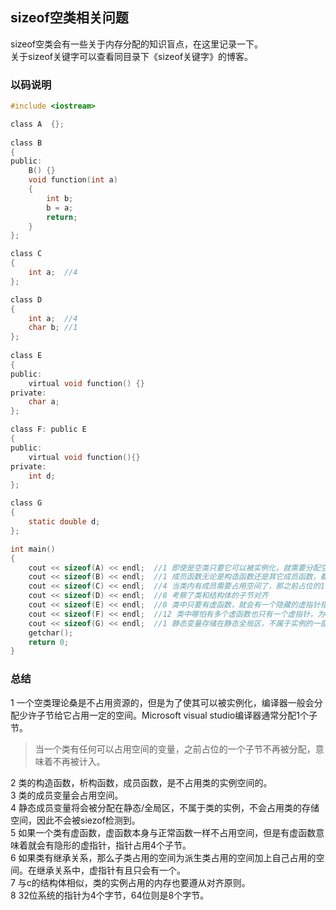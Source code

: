 ## sizeof空类相关问题
sizeof空类会有一些关于内存分配的知识盲点，在这里记录一下。   
关于sizeof关键字可以查看同目录下《sizeof关键字》的博客。  
### 以码说明
```c
#include <iostream>   

class A  {};     
  
class B     
{  
public:   
	B() {}  
	void function(int a)   
	{  
		int b;  
		b = a;  
		return;  
	}   
};  

class C  
{   
	int a;	//4  
};  

class D  
{  
	int a;	//4  
	char b;	//1   
};  
  
class E 
{   
public:   
	virtual void function() {}  
private:  
	char a;  
};   

class F: public E   
{  
public:  
	virtual void function(){}   
private:  
	int d;  
};   

class G  
{  
	static double d;    
};    

int main()   
{   
	cout << sizeof(A) << endl;	//1 即使是空类只要它可以被实例化，就需要分配空间才能被使用   
	cout << sizeof(B) << endl;	//1 成员函数无论是构造函数还是其它成员函数，都不会占用空间   
	cout << sizeof(C) << endl;	//4 当类内有成员需要占用空间了，那之前占位的1子节就不再需要了，不用将其计算在内。int在32位占用4个子节，在64位占用8个子节   
	cout << sizeof(D) << endl;	//8 考察了类和结构体的子节对齐    
	cout << sizeof(E) << endl;	//8 类中只要有虚函数，就会有一个隐藏的虚指针指向虚函数表，指针占用4个子节。加上a为5个子节，对齐到8    
	cout << sizeof(F) << endl;	//12 类中哪怕有多个虚函数也只有一个虚指针，为4，父类的a占用1，自己的d占用4，总的为9，对齐到12   
	cout << sizeof(G) << endl;	//1 静态变量存储在静态全局区，不属于实例的一部分，不占用空间，仅仅用1个子节占位。    
	getchar();   
	return 0;  
}   
```   
### 总结
1 一个空类理论桑是不占用资源的，但是为了使其可以被实例化，编译器一般会分配少许子节给它占用一定的空间。Microsoft visual studio编译器通常分配1个子节。   
> 当一个类有任何可以占用空间的变量，之前占位的一个子节不再被分配，意味着不再被计入。   
   
2 类的构造函数，析构函数，成员函数，是不占用类的实例空间的。   
3 类的成员变量会占用空间。   
4 静态成员变量将会被分配在静态/全局区，不属于类的实例，不会占用类的存储空间，因此不会被siezof检测到。   
5 如果一个类有虚函数，虚函数本身与正常函数一样不占用空间，但是有虚函数意味着就会有隐形的虚指针，指针占用4个子节。   
6 如果类有继承关系，那么子类占用的空间为派生类占用的空间加上自己占用的空间。在继承关系中，虚指针有且只会有一个。   
7 与c的结构体相似，类的实例占用的内存也要遵从对齐原则。   
8 32位系统的指针为4个字节，64位则是8个字节。   